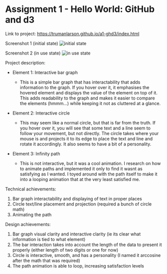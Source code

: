 Assignment 1 - Hello World: GitHub and d3  
===

Link to project: https://trumanlarson.github.io/a1-ghd3/index.html

Screenshot 1 (initial state)
![initial state](https://trumanlarson.github.io/a1-ghd3/screenshot.png)

Screenshot 2 (in use state)
![in use state](https://trumanlarson.github.io/a1-ghd3/screenshot2.png)

Project description: 

- Element 1: Interactive bar graph
    - This is a simple bar graph that has interactability that adds information to the graph. If you hover over it, it emphasises the hovered element and displays the value of the element on top of it. This adds readability to the graph and makes it easier to compare the elements (hmmm...) while keeping it not as cluttered at a glance.

- Element 2: Interactive circle
    - This may seem like a normal circle, but that is far from the truth. If you hover over it, you will see that some text and a line seem to follow your movement, but not directly. The circle takes where your mouse is and projects it to its edge to place the text and line and rotate it accordingly. It also seems to have a bit of a personality. 
    
- Element 3: Infinity path
    - This is not interactive, but it was a cool animation. I research on how to animate paths and implemented it only to find it wasnt as satisfying as I wanted. I toyed around with the path itself to make it into a looping animation that at the very least satisfied me. 

Technical achievements:
1. Bar graph interactability and displaying of text in proper places
2. Circle text/line placement and projection (required a bunch of circle math)
3. Animating the path

Design achievements:
1. Bar graph visual clarity and interactive clarity (ie its clear what information is tied to what element)
2. The bar interaction takes into account the length of the data to present it properly (either length of two digits or one for now) 
3. Circle is interactive, smooth, and has a personality (I named it arccosine after the math that was required)
4. The path animation is able to loop, increasing satisfaction levels





